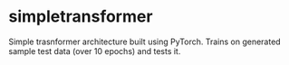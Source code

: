 # simpletransformer
Simple trasnformer architecture built using PyTorch. Trains on generated sample test data (over 10 epochs) and tests it.
